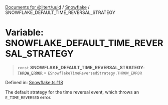 [Documents for @litert/uuid](../../index.md) / [Snowflake](../index.md) / SNOWFLAKE\_DEFAULT\_TIME\_REVERSAL\_STRATEGY

# Variable: SNOWFLAKE\_DEFAULT\_TIME\_REVERSAL\_STRATEGY

> `const` **SNOWFLAKE\_DEFAULT\_TIME\_REVERSAL\_STRATEGY**: [`THROW_ERROR`](../enumerations/ESnowflakeTimeReversedStrategy.md#throw_error) = `ESnowflakeTimeReversedStrategy.THROW_ERROR`

Defined in: [Snowflake.ts:118](https://github.com/litert/uuid.js/blob/master/src/lib/Snowflake.ts#L118)

The default strategy for the time reversal event,
which throws an `E_TIME_REVERSED` error.
